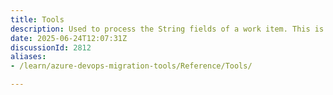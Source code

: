 ```yaml
---
title: Tools
description: Used to process the String fields of a work item. This is useful for cleaning up data. It will limit fields to a max length and apply regex replacements based on what is configured. Each regex replacement is applied in order and can be enabled or disabled.
date: 2025-06-24T12:07:31Z
discussionId: 2812
aliases:
- /learn/azure-devops-migration-tools/Reference/Tools/

---
```


